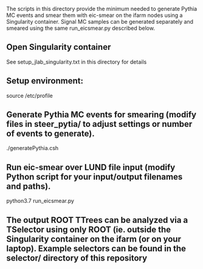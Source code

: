 The scripts in this directory provide the minimum needed to generate Pythia MC events and smear them with eic-smear on the ifarm nodes using a Singularity container.  Signal MC samples can be generated separately and smeared using the same run_eicsmear.py described below.

## Open Singularity container 
See setup_jlab_singularity.txt in this directory for details

## Setup environment:
source /etc/profile

## Generate Pythia MC events for smearing (modify files in steer_pytia/ to adjust settings or number of events to generate).  
./generatePythia.csh

## Run eic-smear over LUND file input (modify Python script for your input/output filenames and paths).
python3.7 run_eicsmear.py

## The output ROOT TTrees can be analyzed via a TSelector using only ROOT (ie. outside the Singularity container on the ifarm (or on your laptop).  Example selectors can be found in the selector/ directory of this repository
 
